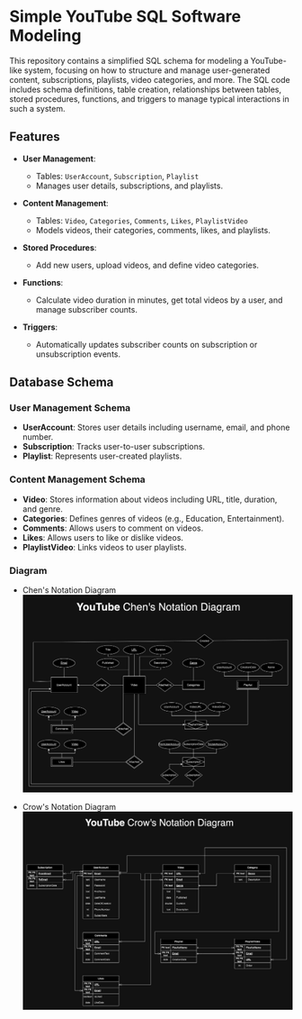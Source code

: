 # Simple YouTube SQL Software Modeling

This repository contains a simplified SQL schema for modeling a YouTube-like system, focusing on how to structure and manage user-generated content, subscriptions, playlists, video categories, and more. The SQL code includes schema definitions, table creation, relationships between tables, stored procedures, functions, and triggers to manage typical interactions in such a system.

## Features

- **User Management**:
  - Tables: `UserAccount`, `Subscription`, `Playlist`
  - Manages user details, subscriptions, and playlists.

- **Content Management**:
  - Tables: `Video`, `Categories`, `Comments`, `Likes`, `PlaylistVideo`
  - Models videos, their categories, comments, likes, and playlists.

- **Stored Procedures**:
  - Add new users, upload videos, and define video categories.

- **Functions**:
  - Calculate video duration in minutes, get total videos by a user, and manage subscriber counts.

- **Triggers**:
  - Automatically updates subscriber counts on subscription or unsubscription events.

## Database Schema

### User Management Schema

- **UserAccount**: Stores user details including username, email, and phone number.
- **Subscription**: Tracks user-to-user subscriptions.
- **Playlist**: Represents user-created playlists.

### Content Management Schema

- **Video**: Stores information about videos including URL, title, duration, and genre.
- **Categories**: Defines genres of videos (e.g., Education, Entertainment).
- **Comments**: Allows users to comment on videos.
- **Likes**: Allows users to like or dislike videos.
- **PlaylistVideo**: Links videos to user playlists.

### Diagram

- Chen's Notation Diagram
![Chen's Notation Diagram.png](Chen%27s%20Notation%20Diagram.png)



- Crow's Notation Diagram
![Crow's Notation Diagram.png](Crow%27s%20Notation%20Diagram.png)